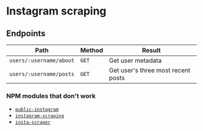 # Instagram scraping

## Endpoints

| Path              | Method | Result                  |
| ----------------- | ------ | ----------------------- |
| `users/:username/about` | `GET`  | Get user metadata |
| `users/:username/posts` | `GET` | Get user's three most recent posts |

### NPM modules that don't work

- [`public-instagram`](https://www.npmjs.com/package/public-instagram)
- [`instagram-scraping`](https://www.npmjs.com/package/instagram-scraping)
- [`insta-scraper`](https://www.npmjs.com/package/insta-scraper)